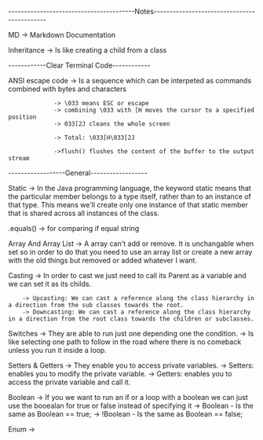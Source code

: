 
----------------------------------------Notes--------------------------------------------

MD -> Markdown Documentation

Inheritance -> Is like creating a child from a class


------------Clear Terminal Code------------

ANSI escape code -> Is a sequence which can be interpeted as commands combined with bytes and characters

                 -> \033 means ESC or escape
                 -> combining \033 with [H moves the cursor to a specified position
                 -> 033[2J cleans the whole screen

                 -> Total: \033[H\033[2J

                 ->flush() flushes the content of the buffer to the output stream

------------------General------------------

Static -> In the Java programming language, the keyword static means that the particular member belongs to a type itself, rather than to 
          an instance of that type. This means we'll create only one instance of that static member that is shared across all instances of the class.

.equals() -> for comparing if equal string

Array And Array List -> A array can't add or remove. It is unchangable when set 
                        so in order to do that you need to use an array list or create a new array with the old things but removed or added whatever I want.

Casting -> In order to cast we just need to call its Parent as a variable and 
           we can set it as its childs.

        -> Upcasting: We can cast a reference along the class hierarchy in a direction from the sub classes towards the root.
        -> Downcasting: We can cast a reference along the class hierarchy in a direction from the root class towards the children or subclasses.

Switches -> They are able to run just one depending one the condition.
         -> Is like selecting one path to follow in the road where there is no comeback unless you run it inside a loop.

Setters & Getters -> They enable you to access private variables.
                  -> Setters: enables you to modify the private variable.
                  -> Getters: enables you to access the private variable and call   it.

Boolean -> If you we want to run an if or a loop with a boolean we can just use the booealan for true or false instead of specifying it
        -> Boolean - Is the same as Boolean == true;
        -> !Boolean - Is the same as Boolean == false;

Enum ->